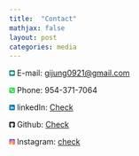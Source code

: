 ```yaml
---
title:  "Contact"
mathjax: false
layout: post
categories: media
---
```


<img src="/assets/email.svg" width="10" height="10"> E-mail: gijung0921@gmail.com 

<img src="/assets/phone.svg" width="10" height="10"> Phone: 954-371-7064

<img src="/assets/linkedin.svg" width="10" height="10"> linkedIn: [Check](https://www.linkedin.com/in/gijung-lee-641027222/)

<img src="/assets/github.svg" width="10" height="10"> Github: [Check](https://github.com/GijungLee/)

<img src="/assets/instagram.svg" width="10" height="10"> Instagram: [check](https://www.instagram.com/gijung0921/)

